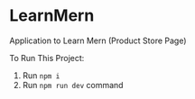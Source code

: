 # LearnMern
 Application to Learn Mern (Product Store Page)

 To Run This Project: 

 1. Run `npm i`
 2. Run `npm run dev` command
